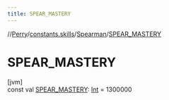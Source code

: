 ```yaml
---
title: SPEAR_MASTERY
---
```

//[Perry](../../../index.html)/[constants.skills](../index.html)/[Spearman](index.html)/[SPEAR_MASTERY](-s-p-e-a-r_-m-a-s-t-e-r-y.html)



# SPEAR_MASTERY



[jvm]\
const val [SPEAR_MASTERY](-s-p-e-a-r_-m-a-s-t-e-r-y.html): [Int](https://kotlinlang.org/api/latest/jvm/stdlib/kotlin/-int/index.html) = 1300000




